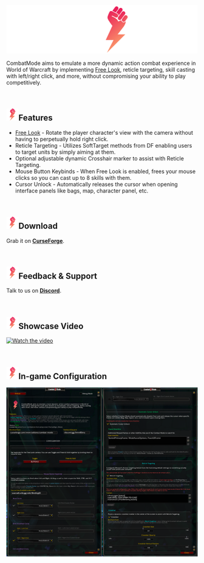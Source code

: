 
<p align="center">
  <img width="512" height="128" src="./cmtitle.svg">
</p>

CombatMode aims to emulate a more dynamic action combat experience in World of Warcraft by implementing [Free Look](https://en.wikipedia.org/wiki/Free_look), reticle targeting, skill casting with left/right click, and more, without compromising your ability to play competitively.

<br />

## <img width="32" height="32" src="./cmlogo.svg">Features
- [Free Look](https://en.wikipedia.org/wiki/Free_look) - Rotate the player character's view with the camera without having to perpetually hold right click.
- Reticle Targeting - Utilizes SoftTarget methods from DF enabling users to target units by simply aiming at them.
- Optional adjustable dynamic Crosshair marker to assist with Reticle Targeting.
- Mouse Button Keybinds - When Free Look is enabled, frees your mouse clicks so you can cast up to 8 skills with them.
- Cursor Unlock - Automatically releases the cursor when opening interface panels like bags, map, character panel, etc.

<br />

## <img width="32" height="32" src="./cmlogo.svg">Download

Grab it on [**CurseForge**](https://www.curseforge.com/wow/addons/combat-mode).

<br />

## <img width="32" height="32" src="./cmlogo.svg">Feedback & Support

Talk to us on [**Discord**](https://www.discord.gg/5mwBSmz).

<br />

## <img width="32" height="32" src="./cmlogo.svg">Showcase Video

[![Watch the video](./previewVideo.png)](https://www.youtube.com/watch?v=OpYxmJxmb8c)

<br />

## <img width="32" height="32" src="./cmlogo.svg">In-game Configuration

![preview](./previewAddon.png)

<br />
